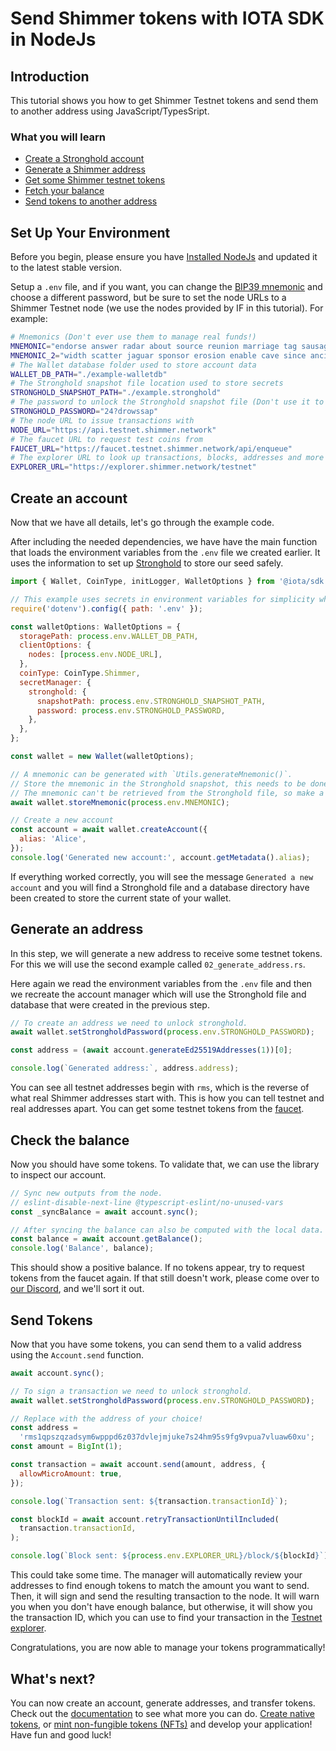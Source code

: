# Send Shimmer tokens with IOTA SDK in NodeJs

## Introduction

This tutorial shows you how to get Shimmer Testnet tokens and send them to another address using JavaScript/TypesSript.

### What you will learn

- [Create a Stronghold account](#create-an-account)
- [Generate a Shimmer address](#generate-an-address)
- [Get some Shimmer testnet tokens](https://faucet.testnet.shimmer.network/)
- [Fetch your balance](#check-the-balance)
- [Send tokens to another address](#send-tokens)

## Set Up Your Environment

Before you begin, please ensure you have [Installed NodeJs](https://nodejs.org/) and updated it to the latest stable version.

Setup a `.env` file, and if you want, you can change the [BIP39 mnemonic](https://en.bitcoin.it/wiki/BIP_0039) and choose a different password, but be sure to set the node URLs to a Shimmer Testnet node (we use the nodes provided by IF in this tutorial). For example:

```sh
# Mnemonics (Don't ever use them to manage real funds!)
MNEMONIC="endorse answer radar about source reunion marriage tag sausage weekend frost daring base attack because joke dream slender leisure group reason prepare broken river"
MNEMONIC_2="width scatter jaguar sponsor erosion enable cave since ancient first garden royal luggage exchange ritual exotic play wall clinic ride autumn divert spin exchange"
# The Wallet database folder used to store account data
WALLET_DB_PATH="./example-walletdb"
# The Stronghold snapshot file location used to store secrets
STRONGHOLD_SNAPSHOT_PATH="./example.stronghold"
# The password to unlock the Stronghold snapshot file (Don't use it to protect real secrets!)
STRONGHOLD_PASSWORD="24?drowssap"
# The node URL to issue transactions with
NODE_URL="https://api.testnet.shimmer.network"
# The faucet URL to request test coins from
FAUCET_URL="https://faucet.testnet.shimmer.network/api/enqueue"
# The explorer URL to look up transactions, blocks, addresses and more
EXPLORER_URL="https://explorer.shimmer.network/testnet"
```

## Create an account

Now that we have all details, let's go through the example code.

After including the needed dependencies, we have have the main function that loads the environment variables from the `.env` file we created earlier. It uses the information to set up [Stronghold](/stronghold.rs/welcome) to store our seed safely.

```js
import { Wallet, CoinType, initLogger, WalletOptions } from '@iota/sdk';

// This example uses secrets in environment variables for simplicity which should not be done in production.
require('dotenv').config({ path: '.env' });

const walletOptions: WalletOptions = {
  storagePath: process.env.WALLET_DB_PATH,
  clientOptions: {
    nodes: [process.env.NODE_URL],
  },
  coinType: CoinType.Shimmer,
  secretManager: {
    stronghold: {
      snapshotPath: process.env.STRONGHOLD_SNAPSHOT_PATH,
      password: process.env.STRONGHOLD_PASSWORD,
    },
  },
};

const wallet = new Wallet(walletOptions);

// A mnemonic can be generated with `Utils.generateMnemonic()`.
// Store the mnemonic in the Stronghold snapshot, this needs to be done only the first time.
// The mnemonic can't be retrieved from the Stronghold file, so make a backup in a secure place!
await wallet.storeMnemonic(process.env.MNEMONIC);

// Create a new account
const account = await wallet.createAccount({
  alias: 'Alice',
});
console.log('Generated new account:', account.getMetadata().alias);
```

If everything worked correctly, you will see the message `Generated a new account` and you will find a Stronghold file and a database directory have been created to store the current state of your wallet.

## Generate an address

In this step, we will generate a new address to receive some testnet tokens. For this we will use the second example called `02_generate_address.rs`.

Here again we read the environment variables from the `.env` file and then we recreate the account manager which will use the Stronghold file and database that were created in the previous step.

```js
// To create an address we need to unlock stronghold.
await wallet.setStrongholdPassword(process.env.STRONGHOLD_PASSWORD);

const address = (await account.generateEd25519Addresses(1))[0];

console.log(`Generated address:`, address.address);
```

You can see all testnet addresses begin with `rms`, which is the reverse of what real Shimmer addresses start with. This is how you can tell testnet and real addresses apart. You can get some testnet tokens from the [faucet](https://faucet.testnet.shimmer.network).

## Check the balance

Now you should have some tokens. To validate that, we can use the library to inspect our account.

```js
// Sync new outputs from the node.
// eslint-disable-next-line @typescript-eslint/no-unused-vars
const _syncBalance = await account.sync();

// After syncing the balance can also be computed with the local data. (This is optional.)
const balance = await account.getBalance();
console.log('Balance', balance);
```

This should show a positive balance. If no tokens appear, try to request tokens from the faucet again. If that still doesn't work, please come over to [our Discord](https://discord.iota.org/), and we'll sort it out.

## Send Tokens

Now that you have some tokens, you can send them to a valid address using the `Account.send` function.

```js
await account.sync();

// To sign a transaction we need to unlock stronghold.
await wallet.setStrongholdPassword(process.env.STRONGHOLD_PASSWORD);

// Replace with the address of your choice!
const address =
  'rms1qpszqzadsym6wpppd6z037dvlejmjuke7s24hm95s9fg9vpua7vluaw60xu';
const amount = BigInt(1);

const transaction = await account.send(amount, address, {
  allowMicroAmount: true,
});

console.log(`Transaction sent: ${transaction.transactionId}`);

const blockId = await account.retryTransactionUntilIncluded(
  transaction.transactionId,
);

console.log(`Block sent: ${process.env.EXPLORER_URL}/block/${blockId}`);
```

This could take some time. The manager will automatically review your addresses to find enough tokens to match the amount you want to send. Then, it will sign and send the resulting transaction to the node. It will warn you when you don't have enough balance, but otherwise, it will show you the transaction ID, which you can use to find your transaction in the [Testnet explorer](https://explorer.testnet.shimmer.network/testnet).

Congratulations, you are now able to manage your tokens programmatically!

## What's next?

You can now create an account, generate addresses, and transfer tokens. Check out the [documentation](https://wiki.iota.org/shimmer/iota-sdk/welcome) to see what more you can do. [Create native tokens](/iota-sdk/how-tos/native-tokens/create/), or [mint non-fungible tokens (NFTs)](/iota-sdk/how-tos/nfts/mint-nft/) and develop your application! Have fun and good luck!
